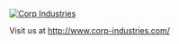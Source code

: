 [![Corp Industries](http://corp-industries.com/media/img/corp_industries_logo_horizontal.svg)](http://www.corp-industries.com/)


Visit us at
http://www.corp-industries.com/


